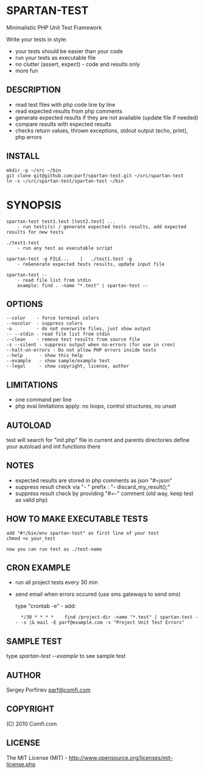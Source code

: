 SPARTAN-TEST
============

Minimalistic PHP Unit Test Framework

Write your tests in style:
* your tests should be easier than your code
* run your tests as executable file
* no clutter (assert, expect) - code and results only
* more fun

DESCRIPTION
-----------

* read test files with php code line by line
* read expected results from php comments
* generate expected results if they are not available (update file if needed)
* compare results with expected results
* checks return values, thrown exceptions, stdout output (echo, print), php errors

INSTALL
-------

    mkdir -p ~/src ~/bin
    git clone git@github.com:parf/spartan-test.git ~/src/spartan-test
    ln -s ~/src/spartan-test/spartan-test ~/bin


SYNOPSIS
========

    spartan-test test1.test [test2.test] ...
        - run testi(s) / generate expected tests results, add expected results for new tests

    ./test1.test
        - run any test as executable script

    spartan-test -g FILE...    |   ./test1.test -g
        - reGenerate expected tests results, update input file

    spartan-test --
        - read file list from stdin
        example: find . -name "*.test" | spartan-test --

OPTIONS
-------
    --color    - force terminal colors
    --nocolor  - suppress colors
    -o         - do not overwrite files, just show output
    -- --stdin - read file list from stdin
    --clean    - remove test results from source file
    -s --silent - suppress output when no-errors (for use in cron)
    --halt-on-errors - Do not allow PHP errors inside tests
    --help      - show this help
    --example   - show sample/example test
    --legal     - show copyright, license, author


LIMITATIONS
-----------

* one command per line
* php eval limitations apply: no loops, control structures, no unset

AUTOLOAD
--------

  test will search for "init.php" file in current and parents directories
  define your autoload and init functions there

NOTES
-----

* expected results are stored in php comments as json "#=json"
* suppress result check via "- " prefix : "- discard_my_result();"
* suppress result check by providing "#=-" comment (old way, keep test as valid php)

HOW TO MAKE EXECUTABLE TESTS
----------------------------

    add "#!/bin/env spartan-test" as first line of your test
    chmod +x your_test

    now you can run test as ./test-name

CRON EXAMPLE
------------

* run all project tests every 30 min
* send email when errors occured (use sms gateways to send sms)

    type "crontab -e" - add:

        */30 * * * *    find /project-dir -name "*.test" | spartan-test -- -s |& mail -E parf@example.com -s "Project Unit Test Errors"

SAMPLE TEST
-----------
   type *spartan-test --example*  to see sample test

AUTHOR
------
  Sergey Porfiriev <parf@comfi.com>

COPYRIGHT
---------
  (C) 2010 Comfi.com

LICENSE
-------
  The MIT License (MIT) - http://www.opensource.org/licenses/mit-license.php

